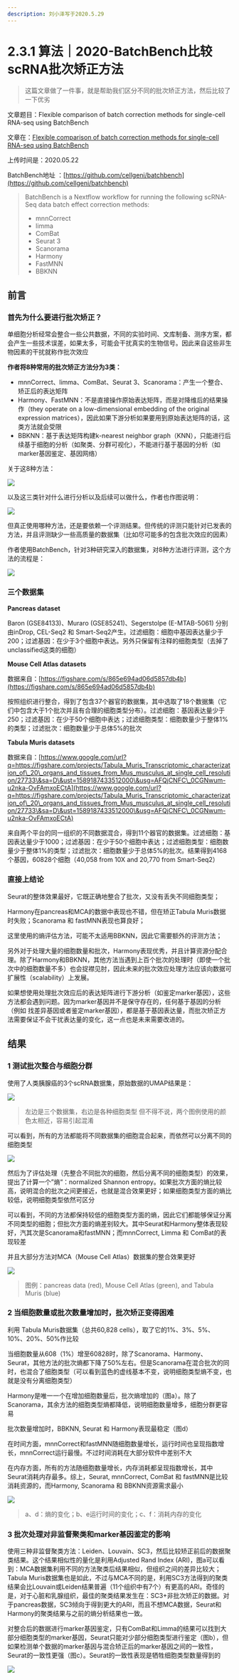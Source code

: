 ```yaml
---
description: 刘小泽写于2020.5.29
---
```


# 2.3.1 算法｜2020-BatchBench比较scRNA批次矫正方法

> 这篇文章做了一件事，就是帮助我们区分不同的批次矫正方法，然后比较了一下优劣

文章题目：Flexible comparison of batch correction methods for single-cell RNA-seq using BatchBench

文章在：[Flexible comparison of batch correction methods for single-cell RNA-seq using BatchBench](https://www.biorxiv.org/content/10.1101/2020.05.22.111211v2)

上传时间是：2020.05.22

BatchBench地址 ：[https://github.com/cellgeni/batchbench](https://github.com/cellgeni/batchbench)

> BatchBench is a Nextflow workflow for running the following scRNA-Seq data batch effect correction methods:
>
> * mnnCorrect
> * limma
> * ComBat
> * Seurat 3
> * Scanorama
> * Harmony
> * FastMNN
> * BBKNN

## 前言

### **首先为什么要进行批次矫正？**

单细胞分析经常会整合一些公共数据，不同的实验时间、文库制备、测序方案，都会产生一些技术误差，如果太多，可能会干扰真实的生物信号。因此来自这些非生物因素的干扰就称作批次效应

**作者将8种常用的批次矫正方法分为3类：**

* mnnCorrect、limma、ComBat、Seurat 3、Scanorama：产生一个整合、矫正后的表达矩阵
* Harmony、FastMNN：不是直接操作原始表达矩阵，而是对降维后的结果操作（they operate on a low-dimensional embedding of the original expression matrices），因此如果下游分析如果要用到原始表达矩阵的话，这类方法就会受限
* BBKNN：基于表达矩阵构建k-nearest neighbor graph（KNN），只能进行后续基于细胞的分析（如聚类、分群可视化），不能进行基于基因的分析（如marker基因鉴定、基因网络）

关于这8种方法：

![](https://jieandze1314-1255603621.cos.ap-guangzhou.myqcloud.com/blog/2020-05-29-031053.png)

以及这三类针对什么进行分析以及后续可以做什么，作者也作图说明：

![](https://jieandze1314-1255603621.cos.ap-guangzhou.myqcloud.com/blog/2020-05-29-030946.png)

但真正使用哪种方法，还是要依赖一个评测结果。但传统的评测只能针对已发表的方法，并且评测缺少一些高质量的数据集（比如尽可能多的包含批次效应的因素）

作者使用BatchBench，针对3种研究深入的数据集，对8种方法进行评测，这个方法的流程是：

![](https://jieandze1314-1255603621.cos.ap-guangzhou.myqcloud.com/blog/2020-05-29-031026.png)

### **三个数据集**

**Pancreas dataset**

Baron (GSE84133)、Muraro (GSE85241)、Segerstolpe (E-MTAB-5061) 分别由inDrop, CEL-Seq2 和 Smart-Seq2产生。过滤细胞：细胞中基因表达量少于200；过滤基因：在少于3个细胞中表达。另外只保留有注释的细胞类型（去掉了unclassified这类的细胞）

**Mouse Cell Atlas datasets**

数据来自：[https://figshare.com/s/865e694ad06d5857db4b](https://figshare.com/s/865e694ad06d5857db4b)

按照组织进行整合，得到了包含37个器官的数据集，其中选取了18个数据集（它们中包含大于1个批次并且有合理的细胞类型分布）。过滤细胞：基因表达量少于250；过滤基因：在少于50个细胞中表达；过滤细胞类型：细胞数量少于整体1%的类型；过滤批次：细胞数量少于总体5%的批次

**Tabula Muris datasets**

数据来自：[https://www.google.com/url?q=https://figshare.com/projects/Tabula_Muris_Transcriptomic_characterization_of\_20\_organs_and_tissues_from_Mus_musculus_at_single_cell_resolution/27733\&sa=D\&ust=1589187433512000\&usg=AFQjCNFC\_0CGNwum-u2nka-OvFAmxoECtA](https://www.google.com/url?q=https://figshare.com/projects/Tabula_Muris_Transcriptomic_characterization_of\_20\_organs_and_tissues_from_Mus_musculus_at_single_cell_resolution/27733\&sa=D\&ust=1589187433512000\&usg=AFQjCNFC\_0CGNwum-u2nka-OvFAmxoECtA)

来自两个平台的同一组织的不同数据混合，得到11个器官的数据集。过滤细胞：基因表达量少于1000；过滤基因：在少于50个细胞中表达；过滤细胞类型：细胞数量少于整体1%的类型；过滤批次：细胞数量少于总体5%的批次。结果得到4168个基因，60828个细胞（40,058 from 10X and 20,770 from Smart-Seq2）

### 直接上结论

Seurat的整体效果最好，它既正确地整合了批次，又没有丢失不同细胞类型；

Harmony在pancreas和MCA的数据中表现也不错，但在矫正Tabula Muris数据时失败；Scanorama 和 fastMNN表现也算良好；

这里使用的熵评估方法，可能不太适用BBKNN，因此它需要额外的评测方法；

另外对于处理大量的细胞数量和批次，Harmony表现优秀，并且计算资源分配合理。除了Harmony和BBKNN，其他方法当遇到上百个批次的处理时（即使一个批次中的细胞数量不多）也会捉襟见肘，因此未来的批次效应处理方法应该向数据可扩展性（scalability）上发展。

如果想使用处理批次效应后的表达矩阵进行下游分析（如鉴定marker基因），这些方法都会遇到问题。因为marker基因并不是保守存在的，任何基于基因的分析（例如 找差异基因或者鉴定marker基因），都是基于基因表达量，而批次矫正方法需要保证不会干扰表达量的变化，这一点也是未来需要改进的。

## 结果

### **1 测试批次整合与细胞分群**

使用了人类胰腺癌的3个scRNA数据集，原始数据的UMAP结果是：

![](https://jieandze1314-1255603621.cos.ap-guangzhou.myqcloud.com/blog/2020-05-29-032155.png)

> 左边是三个数据集，右边是各种细胞类型 但不得不说，两个图例使用的颜色太相近，容易引起混淆

可以看到，所有的方法都能将不同数据集的细胞混合起来，而依然可以分离不同的细胞类型

![](https://jieandze1314-1255603621.cos.ap-guangzhou.myqcloud.com/blog/2020-05-31-013319.png)

然后为了评估处理（先整合不同批次的细胞，然后分离不同的细胞类型）的效果，提出了计算一个”熵“：normalized Shannon entropy。如果批次方面的熵比较高，说明混合的批次之间更接近，也就是混合效果更好；如果细胞类型方面的熵比较低，说明细胞类型依然可区分

可以看到，不同的方法都保持较低的细胞类型方面的熵，因此它们都能够保证分离不同类型的细胞；但批次方面的熵差别较大。其中Seurat和Harmony整体表现较好，汽其次是Scanorama和fastMNN；而mnnCorrect, Limma 和 ComBat的表现较差

并且大部分方法对MCA（Mouse Cell Atlas）数据集的整合效果更好

![](https://jieandze1314-1255603621.cos.ap-guangzhou.myqcloud.com/blog/2020-05-31-014004.png)

> 图例：pancreas data (red), Mouse Cell Atlas (green), and Tabula Muris (blue)

### **2 当细胞数量或批次数量增加时，批次矫正变得困难**

利用 Tabula Muris数据集（总共60,828 cells），取了它的1%、3%、5%、10%、20%、50%作比较

当细胞数量从608（1%）增至60828时，除了Scanorama、Harmony、Seurat，其他方法的批次熵都下降了50%左右。但是Scanorama在混合批次的同时，也混合了细胞类型（可以看到蓝色的虚线基本不变，说明细胞类型熵不变，也就是没有分离细胞类型）

Harmony是唯一一个在增加细胞数量后，批次熵增加的（图a）。除了Scanorama，其余方法的细胞类型熵都降低，说明细胞数量增多，细胞分群更容易

批次数量增加时，BBKNN, Seurat 和 Harmony表现最稳定（图d）

在时间方面，mnnCorrect和fastMNN随细胞数量增长，运行时间也呈现指数增长，mnnCorrect运行最慢。不过时间消耗在大部分软件中差别不大

在内存方面，所有的方法随细胞数量增长，内存消耗都呈现指数增长，其中Seurat消耗内存最多。综上，Seurat, mnnCorrect, ComBat 和 fastMNN是比较消耗资源的，而Harmony, Scanorama 和 BBKNN资源需求最小

![](https://jieandze1314-1255603621.cos.ap-guangzhou.myqcloud.com/blog/2020-05-31-022157.png)

> a、d：熵的变化；b、e运行时间的变化；c、f：消耗内存的变化

### **3 批次处理对非监督聚类和marker基因鉴定的影响**

使用三种非监督聚类方法：Leiden、Louvain、SC3，然后比较矫正前后的数据聚类结果。这个结果相似性的量化是利用Adjusted Rand Index (ARI)，图a可以看到：MCA数据集利用不同的方法聚类后结果相似，但组织之间的差异比较大；Tabula Muris数据集也是如此，不过与MCA不同的是，利用SC3方法得到的聚类结果会比Louvain或Leiden结果普遍（11个组织中有7个）有更高的ARI。奇怪的是，对于心脏和乳腺组织，最佳的聚类结果发生在：SC3+非批次矫正的数据。对于pancreas数据，SC3倾向于得到更大的ARI，而且不想MCA数据，Seurat和Harmony的聚类结果与之前的熵分析结果也一致。

对整合后的数据进行marker基因鉴定，只有ComBat和Limma的结果可以找到大部分细胞类型的marker基因，Seurat只能对少部分细胞类型进行鉴定（图b），但如果检测单个数据的marker基因与混合矫正后的marker基因之间的一致性，Seurat的一致性更强（图c）。Seurat的一致性表现是牺牲细胞类型数量得到的

![](https://jieandze1314-1255603621.cos.ap-guangzhou.myqcloud.com/blog/2020-05-31-035810.png)

